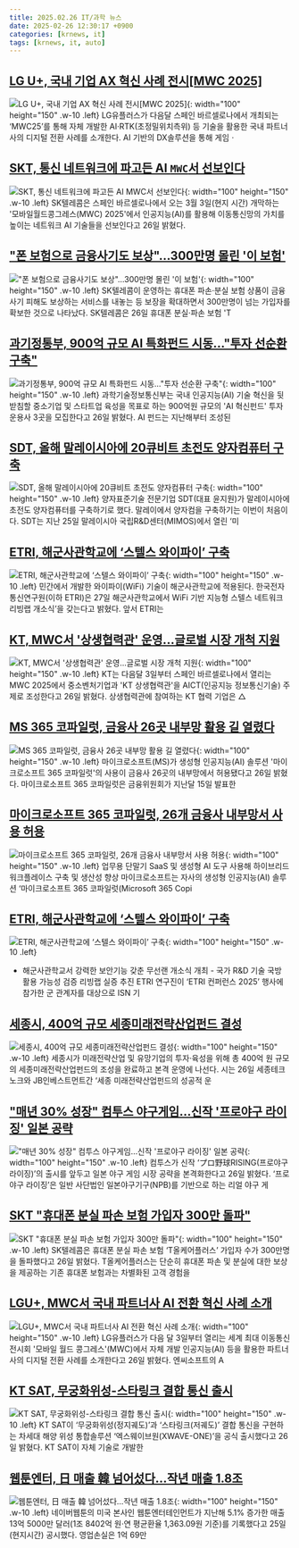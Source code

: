 ```yaml
---
title: 2025.02.26 IT/과학 뉴스
date: 2025-02-26 12:30:17 +0900
categories: [krnews, it]
tags: [krnews, it, auto]
---
```

## [LG U+, 국내 기업 AX 혁신 사례 전시[MWC 2025]](https://n.news.naver.com/mnews/article/119/0002927339)

![LG U+, 국내 기업 AX 혁신 사례 전시[MWC 2025]](https://mimgnews.pstatic.net/image/origin/119/2025/02/26/2927339.jpg?type=nf220_150){: width="100" height="150" .w-10 .left}
LG유플러스가 다음달 스페인 바르셀로나에서 개최되는 ‘MWC25’를 통해 자체 개발한 AI·RTK(초정밀위치측위) 등 기술을 활용한 국내 파트너사의 디지털 전환 사례를 소개한다. AI 기반의 DX솔루션을 통해 게임ㆍ

## [SKT, 통신 네트워크에 파고든 AI `MWC`서 선보인다](https://n.news.naver.com/mnews/article/029/0002937859)

![SKT, 통신 네트워크에 파고든 AI `MWC`서 선보인다](https://mimgnews.pstatic.net/image/origin/029/2025/02/26/2937859.jpg?type=nf220_150){: width="100" height="150" .w-10 .left}
SK텔레콤은 스페인 바르셀로나에서 오는 3월 3일(현지 시간) 개막하는 '모바일월드콩그레스(MWC) 2025'에서 인공지능(AI)를 활용해 이동통신망의 가치를 높이는 네트워크 AI 기술들을 선보인다고 26일 밝혔다.

## ["폰 보험으로 금융사기도 보상"…300만명 몰린 '이 보험'](https://n.news.naver.com/mnews/article/015/0005099401)

!["폰 보험으로 금융사기도 보상"…300만명 몰린 '이 보험'](https://mimgnews.pstatic.net/image/origin/015/2025/02/26/5099401.jpg?type=nf220_150){: width="100" height="150" .w-10 .left}
SK텔레콤이 운영하는 휴대폰 파손·분실 보험 상품이 금융 사기 피해도 보상하는 서비스를 내놓는 등 보장을 확대하면서 300만명이 넘는 가입자를 확보한 것으로 나타났다. SK텔레콤은 26일 휴대폰 분실·파손 보험 'T

## [과기정통부, 900억 규모 AI 특화펀드 시동…"투자 선순환 구축"](https://n.news.naver.com/mnews/article/001/0015234726)

![과기정통부, 900억 규모 AI 특화펀드 시동…"투자 선순환 구축"](https://mimgnews.pstatic.net/image/origin/001/2025/02/26/15234726.jpg?type=nf220_150){: width="100" height="150" .w-10 .left}
과학기술정보통신부는 국내 인공지능(AI) 기술 혁신을 뒷받침할 중소기업 및 스타트업 육성을 목표로 하는 900억원 규모의 'AI 혁신펀드' 투자 운용사 3곳을 모집한다고 26일 밝혔다. AI 펀드는 지난해부터 조성된

## [SDT, 올해 말레이시아에 20큐비트 초전도 양자컴퓨터 구축](https://n.news.naver.com/mnews/article/092/0002364607)

![SDT, 올해 말레이시아에 20큐비트 초전도 양자컴퓨터 구축](https://mimgnews.pstatic.net/image/origin/092/2025/02/26/2364607.jpg?type=nf220_150){: width="100" height="150" .w-10 .left}
양자표준기술 전문기업 SDT(대표 윤지원)가 말레이시아에 초전도 양자컴퓨터를 구축하기로 했다. 말레이에서 양자컴을 구축하기는 이번이 처음이다. SDT는 지난 25일 말레이시아 국립R&D센터(MIMOS)에서 열린 ‘미

## [ETRI, 해군사관학교에 ‘스텔스 와이파이’ 구축](https://n.news.naver.com/mnews/article/277/0005552222)

![ETRI, 해군사관학교에 ‘스텔스 와이파이’ 구축](https://mimgnews.pstatic.net/image/origin/277/2025/02/26/5552222.jpg?type=nf220_150){: width="100" height="150" .w-10 .left}
민간에서 개발한 와이파이(WiFi) 기술이 해군사관학교에 적용된다. 한국전자통신연구원(이하 ETRI)은 27일 해군사관학교에서 WiFi 기반 지능형 스텔스 네트워크 리빙랩 개소식’을 갖는다고 밝혔다. 앞서 ETRI는

## [KT, MWC서 '상생협력관' 운영...글로벌 시장 개척 지원](https://n.news.naver.com/mnews/article/008/0005158377)

![KT, MWC서 '상생협력관' 운영...글로벌 시장 개척 지원](https://mimgnews.pstatic.net/image/origin/008/2025/02/26/5158377.jpg?type=nf220_150){: width="100" height="150" .w-10 .left}
KT는 다음달 3일부터 스페인 바르셀로나에서 열리는 MWC 2025에서 중소벤처기업과 'KT 상생협력관'을 AICT(인공지능 정보통신기술) 주제로 조성한다고 26일 밝혔다. 상생협력관에 참여하는 KT 협력 기업은 △

## [MS 365 코파일럿, 금융사 26곳 내부망 활용 길 열렸다](https://n.news.naver.com/mnews/article/008/0005158404)

![MS 365 코파일럿, 금융사 26곳 내부망 활용 길 열렸다](https://mimgnews.pstatic.net/image/origin/008/2025/02/26/5158404.jpg?type=nf220_150){: width="100" height="150" .w-10 .left}
마이크로소프트(MS)가 생성형 인공지능(AI) 솔루션 '마이크로소프트 365 코파일럿'의 사용이 금융사 26곳의 내부망에서 허용됐다고 26일 밝혔다. 마이크로소프트 365 코파일럿은 금융위원회가 지난달 15일 발표한

## [마이크로소프트 365 코파일럿, 26개 금융사 내부망서 사용 허용](https://n.news.naver.com/mnews/article/009/0005450072)

![마이크로소프트 365 코파일럿, 26개 금융사 내부망서 사용 허용](https://mimgnews.pstatic.net/image/origin/009/2025/02/26/5450072.jpg?type=nf220_150){: width="100" height="150" .w-10 .left}
업무용 단말기 SaaS 및 생성형 AI 도구 사용해 하이브리드 워크플레이스 구축 및 생산성 향상 마이크로소프트는 자사의 생성형 인공지능(AI) 솔루션 ‘마이크로소프트 365 코파일럿(Microsoft 365 Copi

## [ETRI, 해군사관학교에 ‘스텔스 와이파이’ 구축](https://n.news.naver.com/mnews/article/016/0002434264)

![ETRI, 해군사관학교에 ‘스텔스 와이파이’ 구축](https://mimgnews.pstatic.net/image/origin/016/2025/02/26/2434264.jpg?type=nf220_150){: width="100" height="150" .w-10 .left}
- 해군사관학교서 강력한 보안기능 갖춘 무선랜 개소식 개최 - 국가 R&D 기술 국방 활용 가능성 검증 리빙랩 실증 추진 ETRI 연구진이 ‘ETRI 컨퍼런스 2025’ 행사에 참가한 군 관계자를 대상으로 ISN 기

## [세종시, 400억 규모 세종미래전략산업펀드 결성](https://n.news.naver.com/mnews/article/011/0004454871)

![세종시, 400억 규모 세종미래전략산업펀드 결성](https://mimgnews.pstatic.net/image/origin/011/2025/02/26/4454871.jpg?type=nf220_150){: width="100" height="150" .w-10 .left}
세종시가 미래전략산업 및 유망기업의 투자·육성을 위해 총 400억 원 규모의 세종미래전략산업펀드의 조성을 완료하고 본격 운영에 나선다. 시는 26일 세종테크노크와 JB인베스트먼트간 ‘세종 미래전략산업펀드의 성공적 운

## ["매년 30% 성장" 컴투스 야구게임…신작 '프로야구 라이징' 일본 공략](https://n.news.naver.com/mnews/article/003/0013089092)

!["매년 30% 성장" 컴투스 야구게임…신작 '프로야구 라이징' 일본 공략](https://mimgnews.pstatic.net/image/origin/003/2025/02/26/13089092.jpg?type=nf220_150){: width="100" height="150" .w-10 .left}
컴투스가 신작 ‘プロ野球RISING(프로야구 라이징)’의 출시를 앞두고 일본 야구 게임 시장 공략을 본격화한다고 26일 밝혔다. ‘프로야구 라이징’은 일반 사단법인 일본야구기구(NPB)를 기반으로 하는 리얼 야구 게

## [SKT "휴대폰 분실 파손 보험 가입자 300만 돌파"](https://n.news.naver.com/mnews/article/092/0002364629)

![SKT "휴대폰 분실 파손 보험 가입자 300만 돌파"](https://mimgnews.pstatic.net/image/origin/092/2025/02/26/2364629.jpg?type=nf220_150){: width="100" height="150" .w-10 .left}
SK텔레콤은 휴대폰 분실 파손 보험 ‘T올케어플러스’ 가입자 수가 300만명을 돌파했다고 26일 밝혔다. T올케어플러스는 단순히 휴대폰 파손 및 분실에 대한 보상을 제공하는 기존 휴대폰 보험과는 차별화된 고객 경험을

## [LGU+, MWC서 국내 파트너사 AI 전환 혁신 사례 소개](https://n.news.naver.com/mnews/article/001/0015233971)

![LGU+, MWC서 국내 파트너사 AI 전환 혁신 사례 소개](https://mimgnews.pstatic.net/image/origin/001/2025/02/26/15233971.jpg?type=nf220_150){: width="100" height="150" .w-10 .left}
LG유플러스가 다음 달 3일부터 열리는 세계 최대 이동통신 전시회 '모바일 월드 콩그레스'(MWC)에서 자체 개발 인공지능(AI) 등을 활용한 파트너사의 디지털 전환 사례를 소개한다고 26일 밝혔다. 엔씨소프트의 A

## [KT SAT, 무궁화위성-스타링크 결합 통신 출시](https://n.news.naver.com/mnews/article/215/0001199866)

![KT SAT, 무궁화위성-스타링크 결합 통신 출시](https://mimgnews.pstatic.net/image/origin/215/2025/02/26/1199866.jpg?type=nf220_150){: width="100" height="150" .w-10 .left}
KT SAT이 ‘무궁화위성(정지궤도)’과 ‘스타링크(저궤도)’ 결합 통신을 구현하는 차세대 해양 위성 통합솔루션 ‘엑스웨이브원(XWAVE-ONE)’을 공식 출시했다고 26일 밝혔다. KT SAT이 자체 기술로 개발한

## [웹툰엔터, 日 매출 韓 넘어섰다…작년 매출 1.8조](https://n.news.naver.com/mnews/article/011/0004454901)

![웹툰엔터, 日 매출 韓 넘어섰다…작년 매출 1.8조](https://mimgnews.pstatic.net/image/origin/011/2025/02/26/4454901.jpg?type=nf220_150){: width="100" height="150" .w-10 .left}
네이버웹툰의 미국 본사인 웹툰엔터테인먼트가 지난해 5.1% 증가한 매출 13억 5000만 달러(1조 8402억 원·연 평균환율 1,363.09원 기준)를 기록했다고 25일(현지시간) 공시했다. 영업손실은 1억 69만

